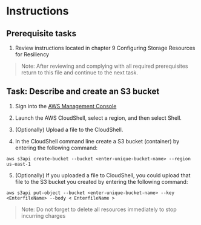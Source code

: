 # Instructions

## Prerequisite tasks

1. Review instructions located in chapter 9 Configuring Storage Resources for Resiliency
> Note: After reviewing and complying with all required prerequisites return to this file and continue to the next task.

## Task: Describe and create an S3 bucket

1.	Sign into the [AWS Management Console](https://console.aws.amazon.com/console/)

3.	Launch the AWS CloudShell, select a region, and then select Shell.

5.	(Optionally) Upload a file to the CloudShell.

7.	In the CloudShell command line create a S3 bucket (container) by entering the following command:
```
aws s3api create-bucket --bucket <enter-unique-bucket-name> --region us-east-1
```
5.	(Optionally) If you uploaded a file to CloudShell, you could upload that file to the S3 bucket you created by entering the following command:
```
aws s3api put-object --bucket <enter-unique-bucket-name> --key <EnterfileName> --body < EnterfileName >
```
> Note: Do not forget to delete all resources immediately to stop incurring charges
